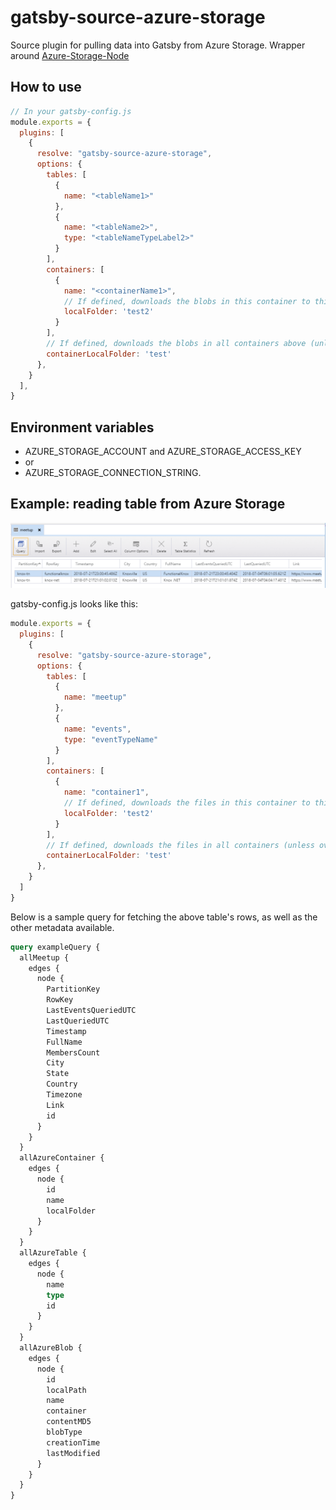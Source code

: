 # gatsby-source-azure-storage

Source plugin for pulling data into Gatsby from Azure Storage.  Wrapper around [Azure-Storage-Node](https://github.com/Azure/azure-storage-node)

## How to use

```javascript
// In your gatsby-config.js
module.exports = {
  plugins: [
    {
      resolve: "gatsby-source-azure-storage",
      options: {
        tables: [
          {
            name: "<tableName1>"
          },
          {
            name: "<tableName2>",
            type: "<tableNameTypeLabel2>"
          }
        ],
        containers: [
          {
            name: "<containerName1>",
            // If defined, downloads the blobs in this container to this folder.
            localFolder: 'test2'
          }
        ],
        // If defined, downloads the blobs in all containers above (unless overriden on the container) to this folder.
        containerLocalFolder: 'test'
      },
    }
  ],
}
```

## Environment variables

* AZURE_STORAGE_ACCOUNT and AZURE_STORAGE_ACCESS_KEY
* or
* AZURE_STORAGE_CONNECTION_STRING.

## Example: reading table from Azure Storage

![screenshot](example_table_screenshot.png)

gatsby-config.js looks like this:

```javascript
module.exports = {
  plugins: [
    {
      resolve: "gatsby-source-azure-storage",
      options: {
        tables: [
          {
            name: "meetup"
          },
          {
            name: "events",
            type: "eventTypeName"
          }
        ],
        containers: [
          {
            name: "container1",
            // If defined, downloads the files in this container to this folder.
            localFolder: 'test2'
          }
        ],
        // If defined, downloads the files in all containers (unless overriden on the container) to this folder.
        containerLocalFolder: 'test'
      },
    }
  ]
}
```

Below is a sample query for fetching the above table's rows, as well as the other metadata available.

```graphql
query exampleQuery {
  allMeetup {
    edges {
      node {
        PartitionKey
        RowKey
        LastEventsQueriedUTC
        LastQueriedUTC
        Timestamp
        FullName
        MembersCount
        City
        State
        Country
        Timezone
        Link
        id
      }
    }
  }
  allAzureContainer {
    edges {
      node {
        id
        name
        localFolder
      }
    }
  }
  allAzureTable {
    edges {
      node {
        name
        type
        id
      }
    }
  }
  allAzureBlob {
    edges {
      node {
        id
        localPath
        name
        container
        contentMD5
        blobType
        creationTime
        lastModified
      }
    }
  }
}
```
